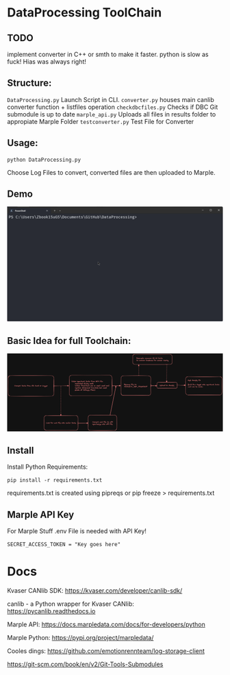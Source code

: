 # DataProcessing ToolChain

## TODO

implement converter in C++ or smth to make it faster. python is slow as fuck! Hias was always right!

## Structure:

`DataProcessing.py` Launch Script in CLI.
`converter.py` houses main canlib converter function + listfiles operation
`checkdbcfiles.py` Checks if DBC Git submodule is up to date
`marple_api.py` Uploads all files in results folder to appropiate Marple Folder
`testconverter.py` Test File for Converter

## Usage:

    python DataProcessing.py

Choose Log Files to convert, converted files are then uploaded to Marple.

## Demo

![alt text](Docs/Demo.gif)

## Basic Idea for full Toolchain:

![alt text](Docs/Toolchain.png)

## Install

Install Python Requirements:

    pip install -r requirements.txt


requirements.txt is created using pipreqs or pip freeze > requirements.txt

## Marple API Key

For Marple Stuff .env File is needed with API Key!

    SECRET_ACCESS_TOKEN = "Key goes here"


# Docs

Kvaser CANlib SDK: https://kvaser.com/developer/canlib-sdk/

canlib - a Python wrapper for Kvaser CANlib: https://pycanlib.readthedocs.io

Marple API: https://docs.marpledata.com/docs/for-developers/python

Marple Python: https://pypi.org/project/marpledata/

Cooles dings: https://github.com/emotionrennteam/log-storage-client

https://git-scm.com/book/en/v2/Git-Tools-Submodules